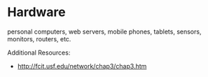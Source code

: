 # Hardware

personal computers, web servers, mobile phones, tablets, sensors, monitors, routers, etc.

Additional Resources:

 + http://fcit.usf.edu/network/chap3/chap3.htm
